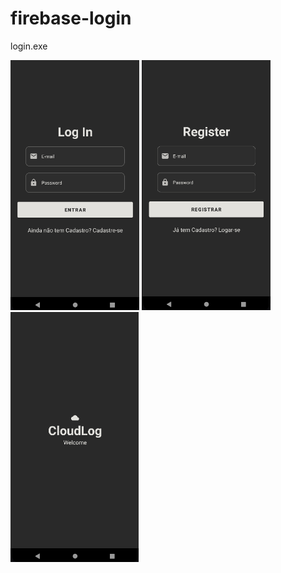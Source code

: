 # firebase-login
login.exe

<img src="images/loginScreen.png" height="400" width="auto" alt="Log In Screen">

<img src="images/registerScreen.png" height="400" width="auto" alt="Register Screen">

<img src="images/mainScreen.png" height="400" width="auto" alt="Main Screen">
